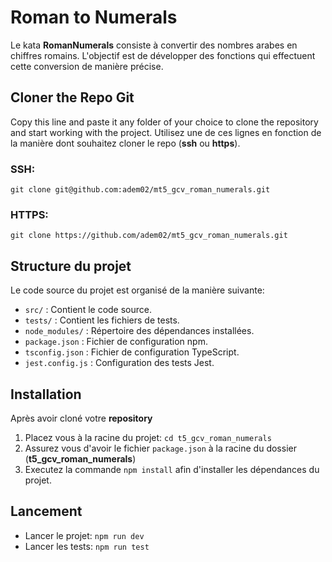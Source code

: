 # Roman to Numerals
Le kata **RomanNumerals** consiste à convertir des nombres arabes en chiffres romains. L'objectif est de développer des fonctions qui effectuent cette conversion de manière précise.

## Cloner the Repo Git
Copy this line and paste it any folder of your choice to clone the repository and start working with the project.
Utilisez une de ces lignes en fonction de la manière dont souhaitez cloner le repo (__ssh__ ou __https__).
    
### SSH:
    git clone git@github.com:adem02/mt5_gcv_roman_numerals.git
### HTTPS:
    git clone https://github.com/adem02/mt5_gcv_roman_numerals.git

## Structure du projet
Le code source du projet est organisé de la manière suivante:
- ```src/``` : Contient le code source.
- ```tests/``` : Contient les fichiers de tests.
- ```node_modules/``` : Répertoire des dépendances installées.
- ```package.json``` : Fichier de configuration npm.
- ```tsconfig.json``` : Fichier de configuration TypeScript.
- ```jest.config.js``` : Configuration des tests Jest.

## Installation
Après avoir cloné votre __repository__

1. Placez vous à la racine du projet: ```cd t5_gcv_roman_numerals```
2. Assurez vous d'avoir le fichier ```package.json``` à la racine du dossier (__t5_gcv_roman_numerals__)
3. Executez la commande ```npm install``` afin d'installer les dépendances du projet.

## Lancement
- Lancer le projet: ```npm run dev```
- Lancer les tests: ```npm run test```



